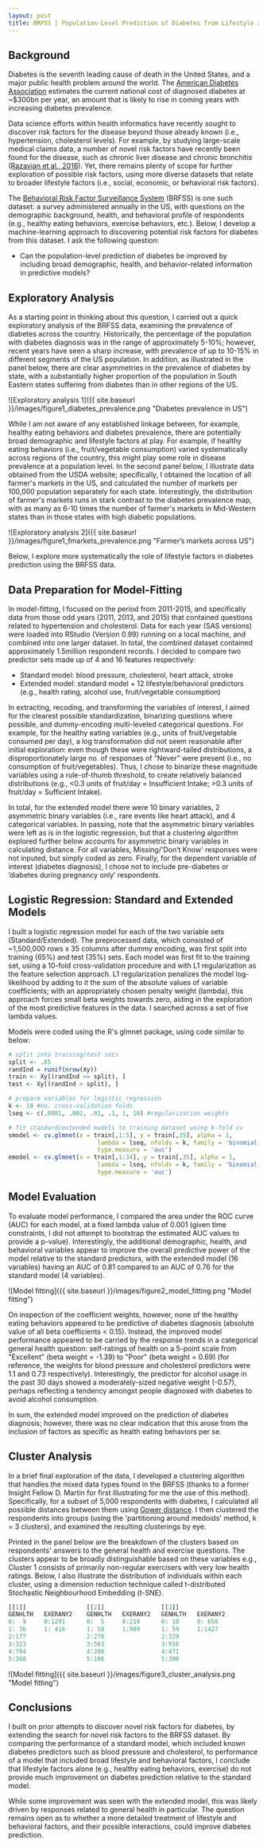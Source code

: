 ```yaml
---
layout: post
title: BRFSS | Population-Level Prediction of Diabetes from Lifestyle and Behavioral Risk Factors
---
```


## Background

Diabetes is the seventh leading cause of death in the United States, and a major public health problem around the world. The [American Diabetes Association](http://main.diabetes.org/dorg/images/infographics/adv-cost-of-diabetes.pdf) estimates the current national cost of diagnosed diabetes at ~$300bn per year, an amount that is likely to rise in coming years with increasing diabetes prevalence. 

Data science efforts within health informatics have recently sought to discover risk factors for the disease beyond those already known (i.e., hypertension, cholesterol levels). For example, by studying large-scale medical claims data, a number of novel risk factors have recently been found for the disease, such as chronic liver disease and chronic bronchitis ([Razavian et al., 2016](http://www.ncbi.nlm.nih.gov/pubmed/27441408)). Yet, there remains plenty of scope for further exploration of possible risk factors, using more diverse datasets that relate to broader lifestyle factors (i.e., social, economic, or behavioral risk factors).

The [Behavioral Risk Factor Surveillance System](http://www.cdc.gov/brfss/) (BRFSS) is one such dataset: a survey administered annually in the US, with questions on the demographic background, health, and behavioral profile of respondents (e.g., healthy eating behaviors, exercise behaviors, etc.). Below, I develop a machine-learning approach to discovering potential risk factors for diabetes from this dataset. I ask the following question:

- Can the population-level prediction of diabetes be improved by including broad demographic, health, and behavior-related information in predictive models?

## Exploratory Analysis

As a starting point in thinking about this question, I carried out a quick exploratory analysis of the BRFSS data, examining the prevalence of diabetes across the country. Historically, the percentage of the population with diabetes diagnosis was in the range of approximately 5-10%; however, recent years have seen a sharp increase, with prevalence of up to 10-15% in different segments of the US population. In addition, as illustrated in the panel below, there are clear asymmetries in the prevalence of diabetes by state, with a substantially higher proportion of the population in South Eastern states suffering from diabetes than in other regions of the US. 

![Exploratory analysis 1]({{ site.baseurl }}/images/figure1_diabetes_prevalence.png "Diabetes prevalence in US")

While I am not aware of any established linkage between, for example, healthy eating behaviors and diabetes prevalence, there are potentially broad demographic and lifestyle factors at play. For example, if healthy eating behaviors (i.e., fruit/vegetable consumption) varied systematically across regions of the country, this might play some role in disease prevalence at a population level. In the second panel below, I illustrate data obtained from the USDA website; specifically, I obtained the location of all farmer's markets in the US, and calculated the number of markets per 100,000 population separately for each state. Interestingly, the distribution of farmer's markets runs in stark contrast to the diabetes prevalence map, with as many as 6-10 times the number of farmer's markets in Mid-Western states than in those states with high diabetic populations.

![Exploratory analysis 2]({{ site.baseurl }}/images/figure1_fmarkets_prevalence.png "Farmer’s markets across US")

Below, I explore more systematically the role of lifestyle factors in diabetes prediction using the BRFSS data.

## Data Preparation for Model-Fitting

In model-fitting, I focused on the period from 2011-2015, and specifically data from those odd years (2011, 2013, and 2015) that contained questions related to hypertension and cholesterol. Data for each year (SAS versions) were loaded into RStudio (Version 0.99) running on a local machine, and combined into one larger dataset. In total, the combined dataset contained approximately 1.5million respondent records. I decided to compare two predictor sets made up of 4 and 16 features respectively:

- Standard model: blood pressure, cholesterol, heart attack, stroke
- Extended model: standard model + 12 lifestyle/behavioral predictors (e.g., health rating, alcohol use, fruit/vegetable consumption)
 
In extracting, recoding, and transforming the variables of interest, I aimed for the clearest possible standardization, binarizing questions where possible, and dummy-encoding multi-leveled categorical questions. For example, for the healthy eating variables (e.g., units of fruit/vegetable consumed per day), a log transformation did not seem reasonable after initial exploration: even though these were rightward-tailed distributions, a disproportionately large no. of responses of “Never” were present (i.e., no consumption of fruit/vegetables). Thus, I chose to binarize these magnitude variables using a rule-of-thumb threshold, to create relatively balanced distributions (e.g., <0.3 units of fruit/day = Insufficient Intake; >0.3 units of fruit/day = Sufficient Intake). 

In total, for the extended model there were 10 binary variables, 2 asymmetric binary variables (i.e., rare events like heart attack), and 4 categorical variables. In passing, note that the asymmetric binary variables were left as is in the logistic regression, but that a clustering algorithm explored further below accounts for asymmetric binary variables in calculating distance. For all variables, Missing/'Don’t Know' responses were not inputed, but simply coded as zero. Finally, for the dependent variable of interest (diabetes diagnosis), I chose not to include pre-diabetes or ’diabetes during pregnancy only’ respondents.

## Logistic Regression: Standard and Extended Models

I built a logistic regression model for each of the two variable sets (Standard/Extended). The preprocessed data, which consisted of ~1,500,000 rows x 35 columns after dummy encoding, was first split into training (65%) and test (35%) sets. Each model was first fit to the training set, using a 10-fold cross-validation procedure and with L1 regularization as the feature selection approach. L1 regularization penalizes the model log-likelihood by adding to it the sum of the absolute values of variable coefficients; with an appropriately chosen penalty weight (lambda), this approach forces small beta weights towards zero, aiding in the exploration of the most predictive features in the data. I searched across a set of five lambda values. 

Models were coded using the R's glmnet package, using code similar to below:

```R
# split into training/test sets
split <- .65
randInd = runif(nrow(Xy))
train <- Xy[(randInd <= split), ]
test <- Xy[(randInd > split), ]

# prepare variables for logistic regression
k <- 10 #no. cross-validation folds
lseq <- c(.0001, .001, .01, .1, 1, 10) #regularization weights

# fit standard/extended models to training dataset using k-fold cv
smodel <- cv.glmnet(x = train[,1:5], y = train[,35], alpha = 1,
                         lambda = lseq, nfolds = k, family = 'binomial', 
                         type.measure = 'auc')
emodel <- cv.glmnet(x = train[,1:34], y = train[,35], alpha = 1, 
                         lambda = lseq, nfolds = k, family = 'binomial', 
                         type.measure = 'auc')
```

## Model Evaluation

To evaluate model performance, I compared the area under the ROC curve (AUC) for each model, at a fixed lambda value of 0.001 (given time constraints, I did not attempt to bootstrap the estimated AUC values to provide a p-value). Interestingly, the additional demographic, health, and behavioral variables appear to improve the overall predictive power of the model relative to the standard predictors, with the extended model (16 variables) having an AUC of 0.81 compared to an AUC of 0.76 for the standard model (4 variables).

![Model fitting]({{ site.baseurl }}/images/figure2_model_fitting.png "Model fitting")

On inspection of the coefficient weights, however, none of the healthy eating behaviors appeared to be predictive of diabetes diagnosis (absolute value of all beta coefficients < 0.15). Instead, the improved model performance appeared to be carried by the response trends in a categorical general health question: self-ratings of health on a 5-point scale from "Excellent" (beta weight = -1.39) to "Poor" (beta weight = 0.69) (for reference, the weights for blood pressure and cholesterol predictors were 1.1 and 0.73 respectively). Interestingly, the predictor for alcohol usage in the past 30 days showed a moderately-sized negative weight (-0.57), perhaps reflecting a tendency amongst people diagnosed with diabetes to avoid alcohol consumption. 

In sum, the extended model improved on the prediction of diabetes diagnosis; however, there was no clear indication that this arose from the inclusion of factors as specific as health eating behaviors per se.

## Cluster Analysis

In a brief final exploration of the data, I developed a clustering algorithm that handles the mixed data types found in the BRFSS (thanks to a former Insight Fellow D. Martin for first illustrating for me the use of this method). Specifically, for a subset of 5,000 respondents with diabetes, I calculated all possible distances between them using [Gower distance](http://cbio.mines-paristech.fr/~jvert/svn/bibli/local/Gower1971general.pdf). I then clustered the respondents into groups (using the 'partitioning around medoids' method, k = 3 clusters), and examined the resulting clusterings by eye. 

Printed in the panel below are the breakdown of the clusters based on respondents' answers to the general health and exercise questions. The clusters appear to be broadly distinguishable based on these variables e.g., Cluster 1 consists of primarily non-regular exercisers with very low health ratings. Below, I also illustrate the distribution of individuals within each cluster, using a dimension reduction technique called t-distributed Stochastic Neighbourhood Embedding (t-SNE).

```R
[[1]]                 [[2]]                [[3]]
GENHLTH   EXERANY2    GENHLTH   EXERANY2   GENHLTH   EXERANY2
0:  9     0:1291      0:  5     0:219      0: 10     0: 658
1: 36     1: 416      1: 58     1:989      1: 59     1:1427
2:177                 2:270                2:329 
3:323                 3:563                3:916 
4:794                 4:206                4:471
5:368                 5:106                5:300
```

![Model fitting]({{ site.baseurl }}/images/figure3_cluster_analysis.png "Model fitting")

## Conclusions

I built on prior attempts to discover novel risk factors for diabetes, by extending the search for novel risk factors to the BRFSS dataset. By comparing the performance of a standard model, which included known diabetes predictors such as blood pressure and cholesterol, to performance of a model that included broad lifestyle and behavioral factors, I conclude that lifestyle factors alone (e.g., healthy eating behaviors, exercise) do not provide much improvement on diabetes prediction relative to the standard model. 

While some improvement was seen with the extended model, this was likely driven by responses related to general health in particular. The question remains open as to whether a more detailed treatment of lifestyle and behavioral factors, and their possible interactions, could improve diabetes prediction.

<!--more-->
